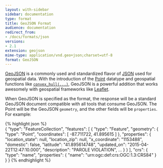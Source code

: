 ```yaml
---
layout: with-sidebar
sidebar: documentation
type: format 
title: GeoJSON Format
audience: documentation
redirect_from:
- /docs/formats/json
versions:
- 2.1
extension: geojson
mime-type: application/vnd.geo+json;charset=utf-8
format: GeoJSON 
---
```


[GeoJSON](http://geojson.org/) is a commonly used and standardized flavor of [JSON](/docs/formats/json.html) used for geospatial data. With the introduction of the [Point](/docs/datatypes/point.html) datatype and geospatial functions like [`convex_hull(...)`](/docs/functions/convex_hull.html), GeoJSON is a powerful addition that works awesomely with geospatial frameworks like [Leaflet](http://leafletjs.com/).

When GeoJSON is specified as the format, the response will be a standard GeoJSON document compatible with all tools that consume GeoJSON. The Point will be the GeoJSON `geometry`, and the other fields will be `properties`. For example:

{% highlight json %}    
{
  "type": "FeatureCollection",
  "features": [
    {
      "type": "Feature",
      "geometry": {
        "type": "Point",
        "coordinates": [
          -87.711722,
          41.895615
        ]
      },
      "properties": {
        "location_state": null,
        "location_zip": null,
        "x_coordinate": "1153488",
        "domestic": false,
        "latitude": "41.895614748",
        "updated_on": "2015-04-22T12:47:10.000",
        "description": "PAROLE VIOLATION",
        ...
      }
    }
  ],
  "crs": {
    "type": "name",
    "properties": {
      "name": "urn:ogc:def:crs:OGC:1.3:CRS84"
    }
  }
}
{% endhighlight %}

